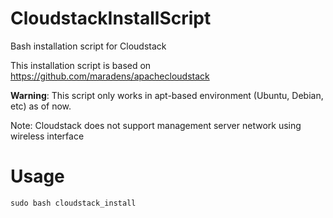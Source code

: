 # CloudstackInstallScript
Bash installation script for Cloudstack

This installation script is based on https://github.com/maradens/apachecloudstack

**Warning**: This script only works in apt-based environment (Ubuntu, Debian, etc) as of now.

Note: Cloudstack does not support management server network using wireless interface

# Usage
`sudo bash cloudstack_install`
